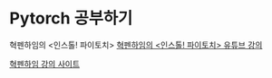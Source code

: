 # Pytorch 공부하기

혁펜하임의 <인스톨! 파이토치>
[혁펜하임의 <인스톨! 파이토치> 유튜브 강의](https://www.youtube.com/watch?v=gzJt_qjZJ7M&list=PL_iJu012NOxdhFmM2aw6bwpZTMFdsPxws)

[혁펜하임 강의 사이트](https://hyukppen.com/classes/256333)

